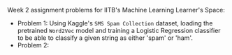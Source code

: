 Week 2 assignment problems for IITB's Machine Learning Learner's Space:
* Problem 1: Using Kaggle's `SMS Spam Collection` dataset, loading the pretrained `Word2Vec` model and training a Logistic Regression classifier to be able to classify a given string as either 'spam' or 'ham'.
* Problem 2: 
